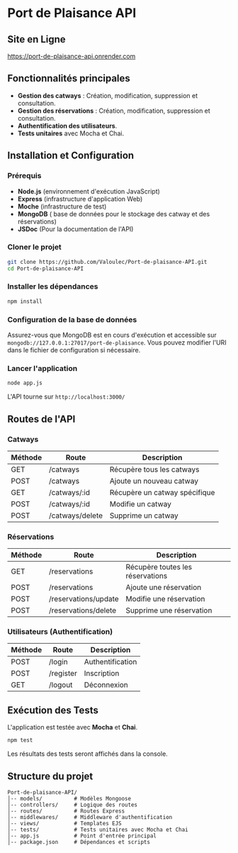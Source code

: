 # Port de Plaisance API

## Site en Ligne

https://port-de-plaisance-api.onrender.com

## Fonctionnalités principales

- **Gestion des catways** : Création, modification, suppression et consultation.
- **Gestion des réservations** : Création, modification, suppression et consultation.
- **Authentification des utilisateurs**.
- **Tests unitaires** avec Mocha et Chai.

## Installation et Configuration

### Prérequis

- **Node.js** (environnement d'exécution JavaScript)
- **Express** (infrastructure d'application Web)
- **Moche** (infrastructure de test)
- **MongoDB** ( base de données pour le stockage des catway et des réservations)
- **JSDoc** (Pour la documentation de l'API)

### Cloner le projet

```bash
git clone https://github.com/Valoulec/Port-de-plaisance-API.git
cd Port-de-plaisance-API
```

### Installer les dépendances

```bash
npm install
```

### Configuration de la base de données

Assurez-vous que MongoDB est en cours d'exécution et accessible sur `mongodb://127.0.0.1:27017/port-de-plaisance`. Vous pouvez modifier l'URI dans le fichier de configuration si nécessaire.

### Lancer l'application

```bash
node app.js
```

L'API tourne sur `http://localhost:3000/`

## Routes de l'API

### Catways

| Méthode | Route           | Description                   |
| ------- | --------------- | ----------------------------- |
| GET     | /catways        | Récupère tous les catways     |
| POST    | /catways        | Ajoute un nouveau catway      |
| GET     | /catways/:id    | Récupère un catway spécifique |
| POST    | /catways/:id    | Modifie un catway             |
| POST    | /catways/delete | Supprime un catway            |

### Réservations

| Méthode | Route                | Description                      |
| ------- | -------------------- | -------------------------------- |
| GET     | /reservations        | Récupère toutes les réservations |
| POST    | /reservations        | Ajoute une réservation           |
| POST    | /reservations/update | Modifie une réservation          |
| POST    | /reservations/delete | Supprime une réservation         |

### Utilisateurs (Authentification)

| Méthode | Route     | Description      |
| ------- | --------- | ---------------- |
| POST    | /login    | Authentification |
| POST    | /register | Inscription      |
| GET     | /logout   | Déconnexion      |

## Exécution des Tests

L'application est testée avec **Mocha** et **Chai**.

```bash
npm test
```

Les résultats des tests seront affichés dans la console.

## Structure du projet

```
Port-de-plaisance-API/
│-- models/          # Modèles Mongoose
│-- controllers/     # Logique des routes
│-- routes/          # Routes Express
│-- middlewares/     # Middleware d'authentification
│-- views/           # Templates EJS
│-- tests/           # Tests unitaires avec Mocha et Chai
│-- app.js           # Point d'entrée principal
│-- package.json     # Dépendances et scripts
```

